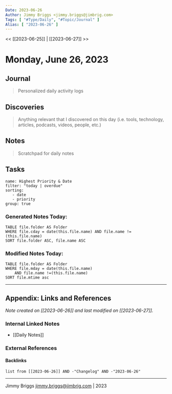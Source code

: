```yaml
---
Date: 2023-06-26
Author: Jimmy Briggs <jimmy.briggs@jimbrig.com>
Tags: [ "#Type/Daily", "#Topic/Journal" ]
Alias: [ "2023-06-26" ]
---
```


<< [[2023-06-25]] | [[2023-06-27]] >>

# Monday, June 26, 2023

## Journal

> Personalized daily activity logs

## Discoveries

> Anything relevant that I discovered on this day (i.e. tools, technology, articles, podcasts, videos, people, etc.)

## Notes

> Scratchpad for daily notes

## Tasks

```todoist
name: Highest Priority & Date
filter: "today | overdue"
sorting: 
   - date
   - priority
group: true
```


### Generated Notes Today:

```dataview
TABLE file.folder AS Folder 
WHERE file.cday = date(this.file.name) AND file.name !=(this.file.name) 
SORT file.folder ASC, file.name ASC
```

### Modified Notes Today:

```dataview
TABLE file.folder AS Folder
WHERE file.mday = date(this.file.name) 
	AND file.name !=(this.file.name)
SORT file.mtime asc
```

***

## Appendix: Links and References

*Note created on [[2023-06-26]] and last modified on [[2023-06-27]].*

### Internal Linked Notes

- [[Daily Notes]]

### External References

#### Backlinks

```dataview
list from [[2023-06-26]] AND -"Changelog" AND -"2023-06-26"
```


***

Jimmy Briggs <jimmy.briggs@jimbrig.com> | 2023